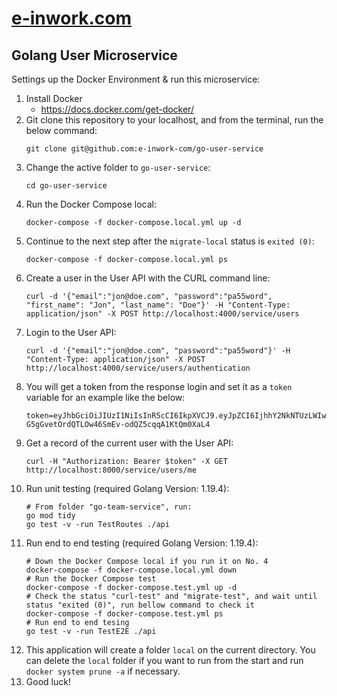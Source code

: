 # [e-inwork.com](https://e-inwork.com)

## Golang User Microservice
Settings up the Docker Environment & run this microservice:
1. Install Docker
    - https://docs.docker.com/get-docker/
2. Git clone this repository to your localhost, and from the terminal, run the below command:
   ```
   git clone git@github.com:e-inwork-com/go-user-service
   ```
3. Change the active folder to `go-user-service`:
   ```
   cd go-user-service
   ```
4. Run the Docker Compose local:
   ```
   docker-compose -f docker-compose.local.yml up -d
   ```
5. Continue to the next step after the `migrate-local` status is `exited (0)`:
   ```
   docker-compose -f docker-compose.local.yml ps
   ```
6. Create a user in the User API with the CURL command line:
    ```
    curl -d '{"email":"jon@doe.com", "password":"pa55word", "first_name": "Jon", "last_name": "Doe"}' -H "Content-Type: application/json" -X POST http://localhost:4000/service/users
    ```
7. Login to the User API:
   ```
   curl -d '{"email":"jon@doe.com", "password":"pa55word"}' -H "Content-Type: application/json" -X POST http://localhost:4000/service/users/authentication
   ```
8. You will get a token from the response login and set it as a `token` variable for an example like the below:
   ```
   token=eyJhbGciOiJIUzI1NiIsInR5cCI6IkpXVCJ9.eyJpZCI6IjhhY2NkNTUzLWIwZTgtNDYxNC1iOTY0LTA5MTYyODhkMmExOCIsImV4cCI6MTY3MjUyMTQ1M30.S-G5gGvetOrdQTLOw46SmEv-odQZ5cqqA1KtQm0XaL4
   ```
9. Get a record of the current user with the User API:
   ```
   curl -H "Authorization: Bearer $token" -X GET http://localhost:8000/service/users/me
   ```
10. Run unit testing (required Golang Version: 1.19.4):
    ```
    # From folder "go-team-service", run:
    go mod tidy
    go test -v -run TestRoutes ./api
    ```
11. Run end to end testing (required Golang Version: 1.19.4):
    ```
    # Down the Docker Compose local if you run it on No. 4
    docker-compose -f docker-compose.local.yml down
    # Run the Docker Compose test
    docker-compose -f docker-compose.test.yml up -d
    # Check the status "curl-test" and "migrate-test", and wait until status "exited (0)", run bellow command to check it
    docker-compose -f docker-compose.test.yml ps
    # Run end to end tesing
    go test -v -run TestE2E ./api
    ```
12. This application will create a folder `local` on the current directory. You can delete the `local` folder if you want to run from the start and run `docker system prune -a` if necessary.
13. Good luck!
